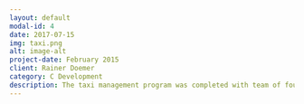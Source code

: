 ```yaml
---
layout: default
modal-id: 4
date: 2017-07-15
img: taxi.png
alt: image-alt
project-date: February 2015
client: Rainer Doemer
category: C Development
description: The taxi management program was completed with team of four. The program allows a client to book a taxi by interacting with a GUI interface. A manager can track the positions of the taxis through a GUI display.
---
```

